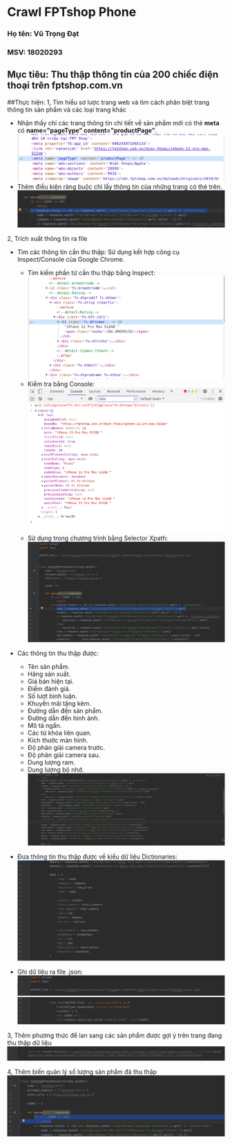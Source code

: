 # Crawl FPTshop Phone
### Họ tên: Vũ Trọng Đạt
### MSV: 18020293

## Mục tiêu: Thu thập thông tin của 200 chiếc điện thoại trên fptshop.com.vn

##Thực hiện:
1, Tìm hiểu sơ lược trang web và tìm cách phân biệt trang thông tin sản phẩm và các loại trang khác
+ Nhận thấy chỉ các trang thông tin chi tiết về sản phẩm mới có thẻ **meta** có **name="pageType" content="productPage"**. 
![](./Image/1.png)
+ Thêm điều kiện ràng buộc chỉ lấy thông tin của những trang có thẻ trên.
![](./Image/2.png)

2, Trích xuất thông tin ra file
+ Tìm các thông tin cần thu thập: Sử dụng kết hợp công cụ Inspect/Console của Google Chrome.
    + Tìm kiếm phần tử cần thu thập bằng Inspect:
![](./Image/9.png)
    + Kiểm tra bằng Console:
![](./Image/10.png)
    + Sử dụng trong chương trình bằng Selector Xpath:
![](./Image/11.png)

+ Các thông tin thu thập được: 
    + Tên sản phẩm.
    + Hãng sản xuất.
    + Giá bán hiện tại.
    + Điểm đánh giá.
    + Số lượt bình luận.
    + Khuyến mãi tặng kèm.
    + Đường dẫn đến sản phẩm.
    + Đường dẫn đến hình ảnh.
    + Mô tả ngắn.
    + Các từ khóa liên quan.
    + Kích thước màn hình.
    + Độ phân giải camera trước.
    + Độ phân giải camera sau.
    + Dung lượng ram.
    + Dung lượng bộ nhớ.
![](./Image/3.png)
+ Đưa thông tin thu thập được về kiểu dữ liệu Dictionaries:
![](./Image/4.png)
+ Ghi dữ liệu ra file .json:
![](./Image/5.png)
![](./Image/6.png)

3, Thêm phương thức để lan sang các sản phẩm được gợi ý trên trang đang thu thập dữ liệu
![](./Image/7.png)

4, Thêm biến quản lý số lượng sản phẩm đã thu thập
![](./Image/8.png)
    
